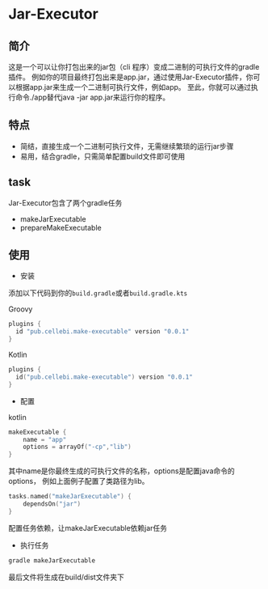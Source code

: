 # Jar-Executor
## 简介
这是一个可以让你打包出来的jar包（cli 程序）变成二进制的可执行文件的gradle插件。
例如你的项目最终打包出来是app.jar，通过使用Jar-Executor插件，你可以根据app.jar来生成一个二进制可执行文件，例如app。
至此，你就可以通过执行命令./app替代java -jar app.jar来运行你的程序。

## 特点

- 简结，直接生成一个二进制可执行文件，无需继续繁琐的运行jar步骤
- 易用，结合gradle，只需简单配置build文件即可使用

## task

Jar-Executor包含了两个gradle任务

- makeJarExecutable
- prepareMakeExecutable

## 使用
- 安装

添加以下代码到你的`build.gradle`或者`build.gradle.kts`

 Groovy
 
```groovy
plugins {
  id "pub.cellebi.make-executable" version "0.0.1"
}
```
  Kotlin
  
```kotlin
plugins {
  id("pub.cellebi.make-executable") version "0.0.1"
}
```

- 配置

kotlin

```kotlin
makeExecutable {
    name = "app"
    options = arrayOf("-cp","lib")
}
```
其中name是你最终生成的可执行文件的名称，options是配置java命令的options，
例如上面例子配置了类路径为lib。

```kotlin
tasks.named("makeJarExecutable") {
    dependsOn("jar")
}
```
配置任务依赖，让makeJarExecutable依赖jar任务

- 执行任务
```bash
gradle makeJarExecutable
```
最后文件将生成在build/dist文件夹下


